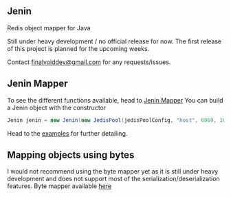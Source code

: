 ## Jenin

Redis object mapper for Java

Still under heavy development / no official release for now. The first release of this project is planned for the upcoming weeks. 

Contact finalvoiddev@gmail.com for any requests/issues.

## Jenin Mapper

To see the different functions available, head to [Jenin Mapper](https://github.com/FinalVoid/Jenin/blob/master/src/main/java/net/charles/mapper/JeninMapper.java)
You can build a Jenin object with the constructor

```java
Jenin jenin = new Jenin(new JedisPool(jedisPoolConfig, "host", 6969, 1000, "pwd"));
```
Head to the [examples](https://github.com/FinalVoid/Jenin/tree/master/src/test/java) for further detailing. 

## Mapping objects using bytes

I would not recommend using the byte mapper yet as it is still under heavy development and does not support most of the serialization/deserialization features.
Byte mapper available [here](https://github.com/Asyncharles/Jenin/blob/object_stream/src/main/java/net/charles/mapper/JeninMapper.java) 
